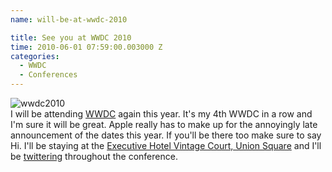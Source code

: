 ```yaml
---
name: will-be-at-wwdc-2010

title: See you at WWDC 2010
time: 2010-06-01 07:59:00.003000 Z
categories:
  - WWDC
  - Conferences
---
```


<img src="http://img.skitch.com/20100601-k38kjijc9wca4f4m7ur9bwj29m.jpg" alt="wwdc2010"/><br/>
I will be attending <a href="http://developer.apple.com/wwdc">WWDC</a> again this year. It's my 4th WWDC in a row and I'm sure it will be great. Apple really has to make up for the annoyingly late announcement of the dates this year. If you'll be there too make sure to say Hi. I'll be staying at the <a href="http://www.executivehotels.net/sanfranciscohotel/s_vintage_home.cgi">Executive Hotel Vintage Court, Union Square</a> and I'll be <a href="http://twitter.com/jfahrenkrug">twittering</a> throughout the conference.
